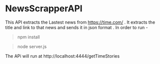 # NewsScrapperAPI
This API extracts the Lastest news from https://time.com/ . It extracts the title and link to that news and sends it in json format .
In order to run -
> npm install

> node server.js

The APi will run at http://localhost:4444/getTimeStories
